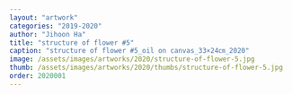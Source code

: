 ```yaml
---
layout: "artwork"
categories: "2019-2020"
author: "Jihoon Ha"
title: "structure of flower #5"
caption: "structure of flower #5_oil on canvas_33×24㎝_2020"
image: /assets/images/artworks/2020/structure-of-flower-5.jpg
thumb: /assets/images/artworks/2020/thumbs/structure-of-flower-5.jpg
order: 2020001
---
```

